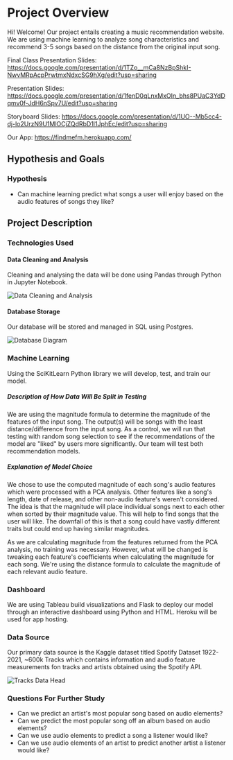 # Project Overview
Hi! Welcome! Our project entails creating a music recommendation website. We are using machine learning to analyze song characteristics and recommend 3-5 songs based on the distance from the original input song.

Final Class Presentation Slides: https://docs.google.com/presentation/d/1TZo__mCa8NzBpShkI-NwvMRpAcpPrwtmxNdxcSG9hXg/edit?usp=sharing

Presentation Slides: https://docs.google.com/presentation/d/1fenD0qLnxMxOIn_bhs8PUaC3YdDqmv0f-JdH6nSpv7U/edit?usp=sharing

Storyboard Slides: https://docs.google.com/presentation/d/1UO--Mb5cc4-dj-lo2UrzN9U1MlOCjZQdRbD1l1JphEc/edit?usp=sharing

Our App: https://findmefm.herokuapp.com/

## Hypothesis and Goals
### Hypothesis
- Can machine learning predict what songs a user will enjoy based on the audio features of songs they like?

## Project Description
### Technologies Used
#### Data Cleaning and Analysis
Cleaning and analysing the data will be done using Pandas through Python in Jupyter Notebook. 

![Data Cleaning and Analysis](resources/pca_analysis_head.png)

#### Database Storage
Our database will be stored and managed in SQL using Postgres. 

![Database Diagram](resources/updated_quickDB.png)

### Machine Learning
Using the SciKitLearn Python library we will develop, test, and train our model. 
##### Description of How Data Will Be Split in Testing
We are using the magnitude formula to determine the magnitude of the features of the input song. The output(s) will be songs with the least distance/difference from the input song. As a control, we will run that testing with random song selection to see if the recommendations of the model are "liked" by users more significantly. Our team will test both recommendation models. 

##### Explanation of Model Choice
We chose to use the computed magnitude of each song's audio features which were processed with a PCA analysis. Other features like a song's length, date of release, and other non-audio feature's weren't considered. The idea is that the magnitude will place individual songs next to each other when sorted by their magnitude value. This will help to find songs that the user will like. The downfall of this is that a song could have vastly different traits but could end up having similar magnitudes.

As we are calculating magnitude from the features returned from the PCA analysis, no training was necessary. However, what will be changed is tweaking each feature's coefficients when calculating the magnitude for each song. We're using the distance formula to calculate the magnitude of each relevant audio feature.


### Dashboard
We are using Tableau build visualizations and Flask to deploy our model through an interactive dashboard using Python and HTML. Heroku will be used for app hosting. 

### Data Source
Our primary data source is the Kaggle dataset titled Spotify Dataset 1922-2021, ~600k Tracks which contains information and audio feature measurements fon tracks and artists obtained using the Spotify API.

![Tracks Data Head](resources/tracks_datahead.png)

### Questions For Further Study
- Can we predict an artist's most popular song based on audio elements?
- Can we predict the most popular song off an album based on audio elements?
- Can we use audio elements to predict a song a listener would like?
- Can we use audio elements of an artist to predict another artist a listener would like?
